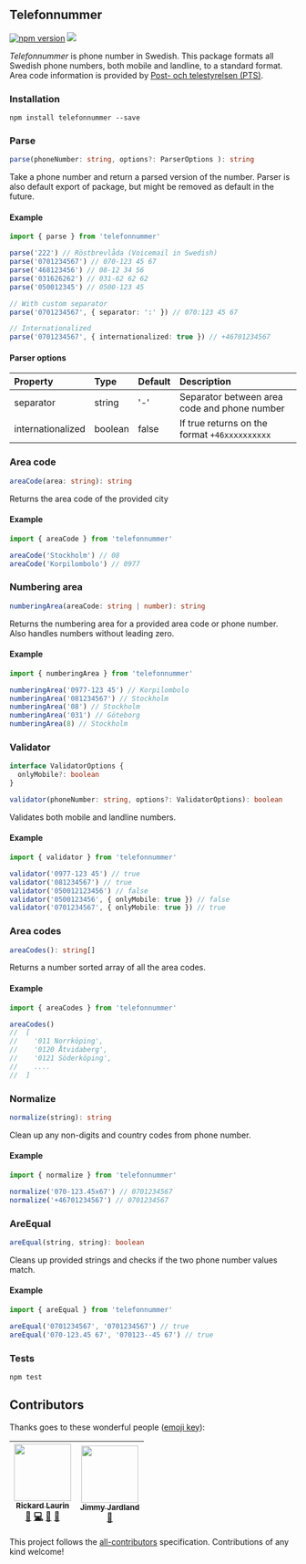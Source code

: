 ## Telefonnummer

[![npm version](https://badge.fury.io/js/telefonnummer.svg)](https://badge.fury.io/js/telefonnummer)
[![](https://github.com/believer/telefonnummer/workflows/Release/badge.svg)](https://github.com/believer/telefonnummer/actions?workflow=Release)

_Telefonnummer_ is phone number in Swedish. This package formats all Swedish phone numbers, both mobile and landline, to a standard format. Area code information is provided by [Post- och telestyrelsen (PTS)](https://www.pts.se/upload/Faktablad/SE/2011/faktablad-riktnummer-nummerordning-pts-f-211_2.pdf).

### Installation

```
npm install telefonnummer --save
```

### Parse

```typescript
parse(phoneNumber: string, options?: ParserOptions ): string
```

Take a phone number and return a parsed version of the number. Parser is also default export of package, but might be removed as default in the future.

#### Example

```typescript
import { parse } from 'telefonnummer'

parse('222') // Röstbrevlåda (Voicemail in Swedish)
parse('0701234567') // 070-123 45 67
parse('468123456') // 08-12 34 56
parse('031626262') // 031-62 62 62
parse('050012345') // 0500-123 45

// With custom separator
parse('0701234567', { separator: ':' }) // 070:123 45 67

// Internationalized
parse('0701234567', { internationalized: true }) // +46701234567
```

#### Parser options

| Property          | Type    | Default | Description                                   |
| :---------------- | :------ | :------ | :-------------------------------------------- |
| separator         | string  | '-'     | Separator between area code and phone number  |
| internationalized | boolean | false   | If true returns on the format `+46xxxxxxxxxx` |

### Area code

```typescript
areaCode(area: string): string
```

Returns the area code of the provided city

#### Example

```typescript
import { areaCode } from 'telefonnummer'

areaCode('Stockholm') // 08
areaCode('Korpilombolo') // 0977
```

### Numbering area

```typescript
numberingArea(areaCode: string | number): string
```

Returns the numbering area for a provided area code or phone number. Also handles numbers without leading zero.

#### Example

```typescript
import { numberingArea } from 'telefonnummer'

numberingArea('0977-123 45') // Korpilombolo
numberingArea('081234567') // Stockholm
numberingArea('08') // Stockholm
numberingArea('031') // Göteborg
numberingArea(8) // Stockholm
```

### Validator

```typescript
interface ValidatorOptions {
  onlyMobile?: boolean
}

validator(phoneNumber: string, options?: ValidatorOptions): boolean
```

Validates both mobile and landline numbers.

#### Example

```typescript
import { validator } from 'telefonnummer'

validator('0977-123 45') // true
validator('081234567') // true
validator('050012123456') // false
validator('0500123456', { onlyMobile: true }) // false
validator('0701234567', { onlyMobile: true }) // true
```

### Area codes

```typescript
areaCodes(): string[]
```

Returns a number sorted array of all the area codes.

#### Example

```typescript
import { areaCodes } from 'telefonnummer'

areaCodes()
//  [
//    '011 Norrköping',
//    '0120 Åtvidaberg',
//    '0121 Söderköping',
//    ....
//  ]
```

### Normalize

```typescript
normalize(string): string
```

Clean up any non-digits and country codes from phone number.

#### Example

```typescript
import { normalize } from 'telefonnummer'

normalize('070-123.45x67') // 0701234567
normalize('+46701234567') // 0701234567
```

### AreEqual

```typescript
areEqual(string, string): boolean
```

Cleans up provided strings and checks if the two phone number values match.

#### Example

```typescript
import { areEqual } from 'telefonnummer'

areEqual('0701234567', '0701234567') // true
areEqual('070-123.45 67', '070123--45 67') // true
```

### Tests

```
npm test
```

## Contributors

Thanks goes to these wonderful people ([emoji key](https://github.com/kentcdodds/all-contributors#emoji-key)):

<!-- ALL-CONTRIBUTORS-LIST:START - Do not remove or modify this section -->

<!-- prettier-ignore -->
| [<img src="https://avatars1.githubusercontent.com/u/1478102?v=4" width="100px;"/><br /><sub><b>Rickard Laurin</b></sub>](http://willcodefor.beer/)<br />[🐛](https://github.com/believer/telefonnummer/issues?q=author%3Abeliever "Bug reports") [💻](https://github.com/believer/telefonnummer/commits?author=believer "Code") [📖](https://github.com/believer/telefonnummer/commits?author=believer "Documentation") [👀](#review-believer "Reviewed Pull Requests") | [<img src="https://avatars0.githubusercontent.com/u/8521353?v=4" width="100px;"/><br /><sub><b>Jimmy Jardland</b></sub>](http://pokechecked.com)<br />[📖](https://github.com/believer/telefonnummer/commits?author=Jimjardland "Documentation") |
| :---: | :---: |

<!-- ALL-CONTRIBUTORS-LIST:END -->

This project follows the [all-contributors](https://github.com/kentcdodds/all-contributors) specification. Contributions of any kind welcome!
